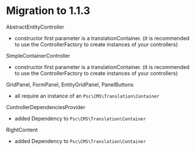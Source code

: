 Migration to 1.1.3
====================

AbstractEntityController
- constructor first parameter is a translationContainer. (it is recommended to use the ControllerFactory to create instances of your controllers)

SimpleContainerController
- constructor first parameter is a translationContainer. (it is recommended to use the ControllerFactory to create instances of your controllers)

GridPanel, FormPanel, EntityGridPanel, PanelButtons
- all require an instance of an `Psc\CMS\Translation\Container`

ControllerDependenciesProvider
- added Dependency to `Psc\CMS\Translation\Container`

RightContent
- added Dependency to `Psc\CMS\Translation\Container`